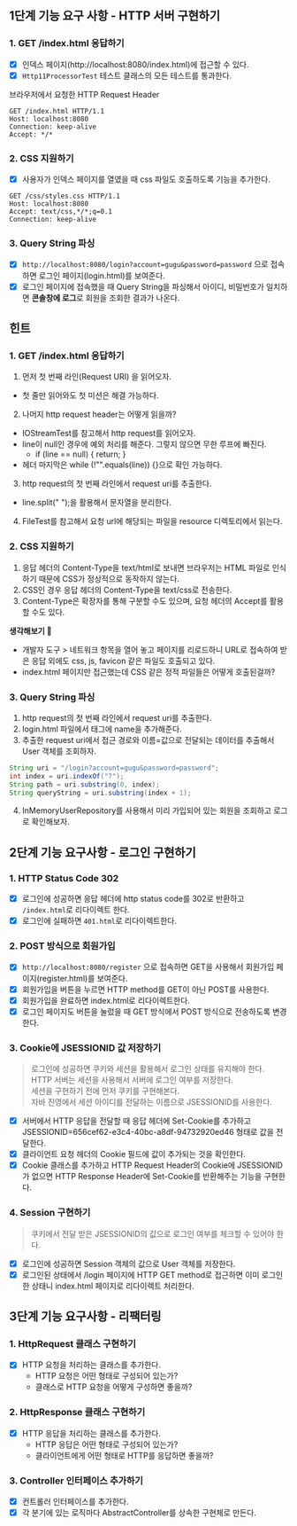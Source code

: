 ## 1단계 기능 요구 사항 - HTTP 서버 구현하기
### 1. GET /index.html 응답하기
- [x] 인덱스 페이지(http://localhost:8080/index.html)에 접근할 수 있다.
- [x] `Http11ProcessorTest` 테스트 클래스의 모든 테스트를 통과한다.

브라우저에서 요청한 HTTP Request Header
```
GET /index.html HTTP/1.1
Host: localhost:8080
Connection: keep-alive
Accept: */*
```

### 2. CSS 지원하기
- [x] 사용자가 인덱스 페이지를 열였을 때 css 파일도 호출하도록 기능을 추가한다.
```
GET /css/styles.css HTTP/1.1
Host: localhost:8080
Accept: text/css,*/*;q=0.1
Connection: keep-alive
```

### 3. Query String 파싱
- [x] `http://localhost:8080/login?account=gugu&password=password` 으로 접속하면 로그인 페이지(login.html)를 보여준다.
- [x] 로그인 페이지에 접속했을 때 Query String을 파싱해서 아이디, 비밀번호가 일치하면 **콘솔창에 로그**로 회원을 조회한 결과가 나온다. 

## 힌트
### 1. GET /index.html 응답하기
1. 먼저 첫 번째 라인(Request URI) 을 읽어오자.
  - 첫 줄만 읽어와도 첫 미션은 해결 가능하다.
2. 나머지 http request header는 어떻게 읽을까?
  - IOStreamTest를 참고해서 http request를 읽어오자.
  - line이 null인 경우에 예외 처리를 해준다. 그렇지 않으면 무한 루프에 빠진다.
    - if (line == null) { return; }
  - 헤더 마지막은 while (!"".equals(line)) {}으로 확인 가능하다.
3. http request의 첫 번째 라인에서 request uri를 추출한다.
  - line.split(" ");을 활용해서 문자열을 분리한다.
4. FileTest를 참고해서 요청 url에 해당되는 파일을 resource 디렉토리에서 읽는다.

### 2. CSS 지원하기
1. 응답 헤더의 Content-Type을 text/html로 보내면 브라우저는 HTML 파일로 인식하기 때문에 CSS가 정상적으로 동작하지 않는다.
2. CSS인 경우 응답 헤더의 Content-Type을 text/css로 전송한다.
3. Content-Type은 확장자를 통해 구분할 수도 있으며, 요청 헤더의 Accept를 활용할 수도 있다.

**생각해보기 🤔**  
- 개발자 도구 > 네트워크 항목을 열어 놓고 페이지를 리로드하니 URL로 접속하여 받은 응답 외에도 css, js, favicon 같은 파일도 호출되고 있다.
- index.html 페이지만 접근했는데 CSS 같은 정적 파일들은 어떻게 호출된걸까?

### 3. Query String 파싱
1. http request의 첫 번째 라인에서 request uri를 추출한다.
2. login.html 파일에서 태그에 name을 추가해준다.
3. 추출한 request uri에서 접근 경로와 이름=값으로 전달되는 데이터를 추출해서 User 객체를 조회하자.

```java
String uri = "/login?account=gugu&password=password";
int index = uri.indexOf("?");
String path = uri.substring(0, index);
String queryString = uri.substring(index + 1);
```
   
4. InMemoryUserRepository를 사용해서 미리 가입되어 있는 회원을 조회하고 로그로 확인해보자.

## 2단계 기능 요구사항 - 로그인 구현하기
### 1. HTTP Status Code 302
- [x] 로그인에 성공하면 응답 헤더에 http status code를 302로 반환하고 `/index.html`로 리다이렉트 한다.
- [x] 로그인에 실패하면 `401.html`로 리다이렉트한다.

### 2. POST 방식으로 회원가입
- [x] `http://localhost:8080/register` 으로 접속하면 GET을 사용해서 회원가입 페이지(register.html)를 보여준다.
- [x] 회원가입을 버튼을 누르면 HTTP method를 GET이 아닌 POST를 사용한다.
- [x] 회원가입을 완료하면 index.html로 리다이렉트한다.
- [x] 로그인 페이지도 버튼을 눌렀을 때 GET 방식에서 POST 방식으로 전송하도록 변경한다.

### 3. Cookie에 JSESSIONID 값 저장하기
> 로그인에 성공하면 쿠키와 세션을 활용해서 로그인 상태를 유지해야 한다.  
HTTP 서버는 세션을 사용해서 서버에 로그인 여부를 저장한다.  
세션을 구현하기 전에 먼저 쿠키를 구현해본다.  
자바 진영에서 세션 아이디를 전달하는 이름으로 JSESSIONID를 사용한다.  
- [x] 서버에서 HTTP 응답을 전달할 때 응답 헤더에 Set-Cookie를 추가하고 JSESSIONID=656cef62-e3c4-40bc-a8df-94732920ed46 형태로 값을 전달한다.
- [x] 클라이언트 요청 헤더의 Cookie 필드에 값이 추가되는 것을 확인한다.
- [x] Cookie 클래스를 추가하고 HTTP Request Header의 Cookie에 JSESSIONID가 없으면 HTTP Response Header에 Set-Cookie를 반환해주는 기능을 구현한다.

### 4. Session 구현하기
> 쿠키에서 전달 받은 JSESSIONID의 값으로 로그인 여부를 체크할 수 있어야 한다.
- [x] 로그인에 성공하면 Session 객체의 값으로 User 객체를 저장한다.
- [x] 로그인된 상태에서 /login 페이지에 HTTP GET method로 접근하면 이미 로그인한 상태니 index.html 페이지로 리다이렉트 처리한다.

## 3단계 기능 요구사항 - 리팩터링
### 1. HttpRequest 클래스 구현하기
- [x] HTTP 요청을 처리하는 클래스를 추가한다.
  - HTTP 요청은 어떤 형태로 구성되어 있는가?
  - 클래스로 HTTP 요청을 어떻게 구성하면 좋을까?

### 2. HttpResponse 클래스 구현하기
- [x] HTTP 응답을 처리하는 클래스를 추가한다.
  - HTTP 응답은 어떤 형태로 구성되어 있는가?
  - 클라이언트에게 어떤 형태로 HTTP를 응답하면 좋을까?

### 3. Controller 인터페이스 추가하기
- [x] 컨트롤러 인터페이스를 추가한다.
- [x] 각 분기에 있는 로직마다 AbstractController를 상속한 구현체로 만든다.

